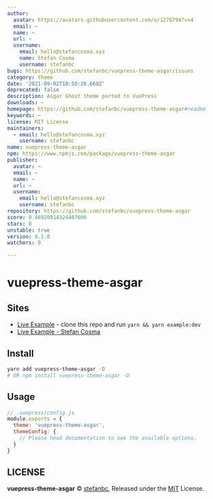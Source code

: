 ```yaml
---
author:
  avatar: https://avatars.githubusercontent.com/u/1278794?v=4
  email: ~
  name: ~
  url: ~
  username:
    email: hello@stefancosma.xyz
    name: Stefan Cosma
    username: stefanbc
bugs: https://github.com/stefanbc/vuepress-theme-asgar/issues
category: theme
date: '2021-09-02T10:50:26.660Z'
deprecated: false
description: Asgar Ghost theme ported to VuePress
downloads: ~
homepage: https://github.com/stefanbc/vuepress-theme-asgar#readme
keywords: ~
license: MIT License
maintainers:
  - email: hello@stefancosma.xyz
    username: stefanbc
name: vuepress-theme-asgar
npm: https://www.npmjs.com/package/vuepress-theme-asgar
publisher:
  avatar: ~
  email: ~
  name: ~
  url: ~
  username:
    email: hello@stefancosma.xyz
    username: stefanbc
repository: https://github.com/stefanbc/vuepress-theme-asgar
score: 0.46920814324407606
stars: 0
unstable: true
version: 0.1.0
watchers: 0

---
```


# vuepress-theme-asgar

## Sites

- [Live Example](https://stefanbc.github.io/vuepress-theme-asgar/) - clone this repo and run `yarn && yarn example:dev`
- [Live Example - Stefan Cosma](https://stefancosma.xyz)

## Install

```bash
yarn add vuepress-theme-asgar -D
# OR npm install vuepress-theme-asgar -D
```

## Usage

```js
// .vuepress/config.js
module.exports = {
  theme: 'vuepress-theme-asgar',
  themeConfig: {
    // Please head documentation to see the available options.
  }
}
```

## LICENSE

**vuepress-theme-asgar** © [stefanbc](https://github.com/stefanbc), Released under the [MIT](./LICENSE) License.
